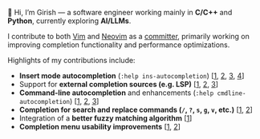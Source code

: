 
  
👋 Hi, I’m Girish — a software engineer working mainly in **C/C++** and **Python**, currently exploring **AI/LLMs**.

I contribute to both [Vim](https://www.vim.org/) and [Neovim](https://neovim.io/) as a [committer](https://github.com/vim/vim/pulls?q=is%3Apr+author%3Agirishji), primarily working on improving completion functionality and performance optimizations.

Highlights of my contributions include:
 
- **Insert mode autocompletion** (`:help ins-autocompletion`) [[1](https://github.com/vim/vim/pull/17812), [2](https://github.com/vim/vim/pull/17960), [3](https://github.com/vim/vim/pull/17967), [4](https://github.com/vim/vim/pull/18387)]  
- Support for **external completion sources (e.g. LSP)** [[1](https://github.com/vim/vim/pull/17065), [2](https://github.com/vim/vim/pull/17651), [3](https://github.com/vim/vim/pull/17396)]  
- **Command-line autocompletion** and enhancements (`:help cmdline-autocompletion`) [[1](https://github.com/vim/vim/pull/17806), [2](https://github.com/vim/vim/pull/16759), [3](https://github.com/vim/vim/pull/17115)]  
- **Completion for search and replace commands (`/`, `?`, `s`, `g`, `v`, etc.)** [[1](https://github.com/vim/vim/pull/17570), [2](https://github.com/vim/vim/pull/17667)]
- Integration of a **better fuzzy matching algorithm** [[1](https://github.com/vim/vim/pull/17900)]  
- **Completion menu usability improvements** [[1](https://github.com/vim/vim/pull/17076), [2](https://github.com/vim/vim/pull/17087)]  






<!--
<b>Hobby Repositories</b>

[![Readme Card](https://github-readme-stats.vercel.app/api/pin/?username=girishji&repo=re2)](https://github.com/girishji/re2)
[![Readme Card](https://github-readme-stats.vercel.app/api/pin/?username=girishji&repo=AoC2023)](https://github.com/girishji/AoC2023)
<!--
[![Readme Card](https://github-readme-stats.vercel.app/api/pin/?username=girishji&repo=zephyr-xiao-ble)](https://github.com/girishji/zephyr-xiao-ble)
-->
<!--
<details>
  <summary><b> ML Projects </b></summary>
  <ul>
    <li></li>

    </ul>
 </details>
 -->   
<!--
<b>Vim Plugins</b>

[![Readme Card](https://github-readme-stats.vercel.app/api/pin/?username=girishji&repo=vimcomplete)](https://github.com/girishji/vimcomplete)
[![Readme Card](https://github-readme-stats.vercel.app/api/pin/?username=girishji&repo=vimsuggest)](https://github.com/girishji/vimsuggest)
[![Readme Card](https://github-readme-stats.vercel.app/api/pin/?username=girishji&repo=pythondoc.vim)](https://github.com/girishji/pythondoc.vim)
[![Readme Card](https://github-readme-stats.vercel.app/api/pin/?username=girishji&repo=devdocs.vim)](https://github.com/girishji/devdocs.vim)
[![Readme Card](https://github-readme-stats.vercel.app/api/pin/?username=girishji&repo=scope.vim)](https://github.com/girishji/scope.vim)
[![Readme Card](https://github-readme-stats.vercel.app/api/pin/?username=girishji&repo=vimbits)](https://github.com/girishji/vimbits)

<b>ARM/KiCad</b>

[![Readme Card](https://github-readme-stats.vercel.app/api/pin/?username=girishji&repo=zephyr-xiao-ble)](https://github.com/girishji/zephyr-xiao-ble)
[![Readme Card](https://github-readme-stats.vercel.app/api/pin/?username=girishji&repo=optical-amoeba)](https://github.com/girishji/optical-amoeba)
[![Readme Card](https://github-readme-stats.vercel.app/api/pin/?username=girishji&repo=optical-keyboard-mx)](https://github.com/girishji/optical-keyboard-mx)
[![Readme Card](https://github-readme-stats.vercel.app/api/pin/?username=girishji&repo=optical-keyboard-old)](https://github.com/girishji/optical-keyboard-old)


 <b> ML Projects </b>
 <ul>
    <li><a href="https://github.com/girishji/KMeans">Image compression using k-means clustering and dimensionality reduction</a></li>
    <li><a href="https://github.com/girishji/SEC-13F">Scrape Form 13F-HR of SEC</a></li>
    <li><a href="https://github.com/girishji/house-price-prediction">Price prediction using Linear Regressio</a></li>
    <li><a href="https://github.com/girishji/kddcup99">Intrusion Detection using LDA and Random Forests on KDD CUP 99 Dataset using R</a></li>
    <li><a href="https://github.com/girishji/Pima">Forecasting the onset of diabetes</a></li>
    <li><a href="https://github.com/girishji/PCA">Dimensionality Reduction with PCA</a></li>
    <li><a href="https://github.com/girishji/EthDatabase"> ETH database </a></li>    
    <li><a href="https://github.com/girishji/Associations">Associations</a></li>    
 </ul>
    
<b> Microprocessor and KiCad Projects </b>
  <ul>
    <li><a href="https://github.com/girishji/rdzen">Controller for optical keyboard.</a></li>
    <li><a href="https://github.com/girishji/keychron-optical-keyboard">Keyboard PCB in KiCad using Keychron low-profile optical switches</a></li>
    <li><a href="https://github.com/girishji/choc-keyboard">Choc Keyboard</a></li> 
    <li><a href="https://github.com/girishji/amoeba-choc">Single key pcb for Kailh Choc switch</a></li>
  </ul>
-->


<!--

<p align="center">
  <samp>
    👋 Hi, I'm X, but my friends call me "G".
    <br /><br />✨ I'm a FrontEnd developer passionate about (pineapple) pizza
    and design. <br /><br />☕️ Wanna chat? Don't be shy!<br />
    <a href="https://twitter.com/pineapplegiant">Twitter</a><br />
    <a href="https://www.pineapplegiant.com/">Personal Site</a>
  </samp>
</p>

<details>
  <summary><b>🔬 Bio</b></summary>
  I'm a javascript developer and UX enthusiast passionate about design systems and web accessibility.  If I'm not keeping it vanilla I like React for building UI's and I use Neovim for coding it all up. 
  When I'm not coding, I thoroughly enjoy making and eating (hawaiian) pizza, playing on my PC and nintendo switch, and reading/learning about psychology and philosophy. 
  I've interned as a software engineer at both Intel and Workiva and have worked as a Frontend Engineer for Searchspring, where I wrote web code among many other things.
</details>

<details>
  <summary><b>🔭 Goals for 2024</b></summary>
  <ul>
    <li>Get a JOB :')</li>
    <li>Make electronic music</li>
    <li>Start blogging on my Personal Website</li>
    <li>Finish designing Spaceduck and update lua neovim port 🚀🦆</li>
  </ul>
</details>
-->

<!--
**girishji/girishji** is a ✨ _special_ ✨ repository because its `README.md` (this file) appears on your GitHub profile.

Here are some ideas to get you started:

- 🔭 I’m currently working on ...
- 🌱 I’m currently learning ...
- 👯 I’m looking to collaborate on ...
- 🤔 I’m looking for help with ...
- 💬 Ask me about ...
- 📫 How to reach me: ...
- 😄 Pronouns: ...
- ⚡ Fun fact: ...
-->
